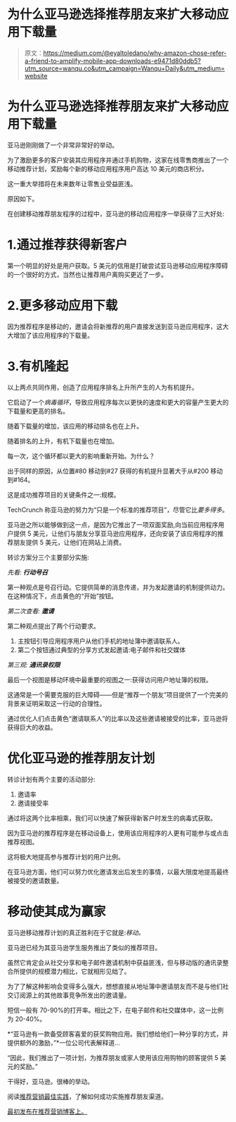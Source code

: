 # 为什么亚马逊选择推荐朋友来扩大移动应用下载量

> 原文：<https://medium.com/@eyaltoledano/why-amazon-chose-refer-a-friend-to-amplify-mobile-app-downloads-e9471d80ddb5?utm_source=wanqu.co&utm_campaign=Wanqu+Daily&utm_medium=website>

# 为什么亚马逊选择推荐朋友来扩大移动应用下载量



亚马逊刚刚做了一个非常非常好的举动。

为了激励更多的客户安装其应用程序并通过手机购物，这家在线零售商推出了一个移动推荐计划，奖励每个新的移动应用程序用户高达 10 美元的商店积分。

这一重大举措将在未来数年让零售业受益匪浅。

原因如下。

在创建移动推荐朋友程序的过程中，亚马逊的移动应用程序一举获得了三大好处:

# 1.通过推荐获得新客户

第一个明显的好处是用户获取。5 美元的信用是打破尝试亚马逊移动应用程序障碍的一个很好的方式，当然也让推荐用户离购买更近了一步。

# 2.更多移动应用下载

因为推荐程序是移动的，邀请会将新推荐的用户直接发送到亚马逊应用程序，这大大增加了该应用程序的下载量。

# 3.有机隆起

以上两点共同作用，创造了应用程序排名上升所产生的人为有机提升。

它启动了一个*病毒循环*，导致应用程序每次以更快的速度和更大的容量产生更大的下载量和更高的排名。



随着下载量的增加，该应用的移动排名也在上升。

随着排名的上升，有机下载量也在增加。

每一次，这个循环都以更大的影响重新开始。为什么？

出于同样的原因，从位置#80 移动到#27 获得的有机提升显著大于从#200 移动到#164。

这是成功推荐项目的关键条件之一:规模。

TechCrunch 称亚马逊的努力为“只是一个标准的推荐项目”，尽管它比*要多得多*。

亚马逊之所以能够做到这一点，是因为它推出了一项双面奖励,向当前应用程序用户提供 5 美元，让他们与朋友分享亚马逊应用程序，还向安装了该应用程序的推荐朋友提供 5 美元，让他们在网站上消费。

转诊方案分三个主要部分实施:



*先看:* ***行动号召***

第一种观点是号召行动。它提供简单的消息传递，并为发起邀请的机制提供动力。在这种情况下，点击黄色的“开始”按钮。

*第二次查看:* ***邀请***

第二种观点提出了两个行动要求。

1.  主按钮引导应用程序用户从他们手机的地址簿中邀请联系人。
2.  第二个按钮通过典型的分享方式发起邀请:电子邮件和社交媒体

*第三观:* ***通讯录权限***

最后一个视图是移动环境中最重要的视图之一:获得访问用户地址簿的权限。

这通常是一个需要克服的巨大障碍——但是“推荐一个朋友”项目提供了一个完美的背景来证明采取这一行动的合理性。

通过优化人们点击黄色“邀请联系人”的比率以及这些邀请被接受的比率，亚马逊将获得巨大的收益。

# 优化亚马逊的推荐朋友计划

转诊计划有两个主要的活动部分:

1.  邀请率
2.  邀请接受率

通过将这两个比率相乘，我们可以快速了解获得新客户时发生的病毒式获取。

因为亚马逊的推荐程序是在移动设备上，使用该应用程序的人更有可能参与或点击推荐视图。

这将极大地提高参与推荐计划的用户比例。

在亚马逊方面，他们可以努力优化邀请发出后发生的事情，以最大限度地提高最终被接受的邀请数量。

# 移动使其成为赢家



亚马逊移动推荐计划的真正胜利在于它就是:*移动。*

亚马逊已经为其亚马逊学生服务推出了类似的推荐项目。

虽然它肯定会从社交分享和电子邮件邀请机制中获益匪浅，但与移动版的通讯录整合所提供的规模潜力相比，它就相形见绌了。

为了了解这种影响会变得多么强大，想想直接从地址簿中邀请朋友而不是与他们社交订阅源上的其他故事竞争所发出的邀请量。

短信一般有 70-90%的打开率。相比之下，在电子邮件和社交媒体中，这一比例为 20-40%。

*“亚马逊有一款备受顾客喜爱的获奖购物应用。我们想给他们一种分享的方式，并提供额外的激励，”*一位公司代表解释道…

“因此，我们推出了一项计划，为推荐朋友或家人使用该应用购物的顾客提供 5 美元的奖励。”

干得好，亚马逊。很棒的举动。

阅读[推荐营销最佳实践](https://www.sociablelabs.com/blog/essential-principles-for-ecommerce-referral-marketing)，了解如何成功实施推荐朋友渠道。

[最初发布在推荐营销博客上。](http://www.sociablelabs.com/blog/amazon-mobile-refer-a-friend)







